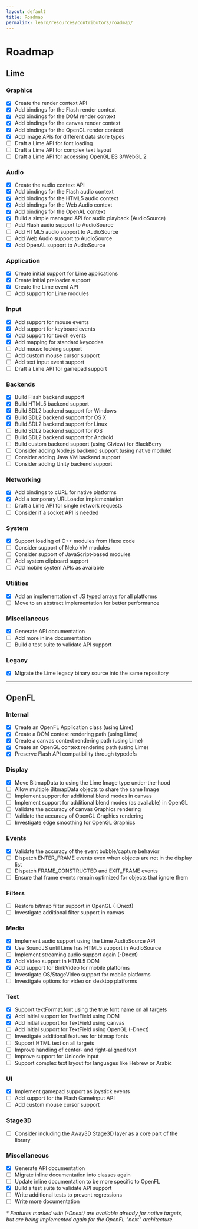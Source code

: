 ```yaml
---
layout: default
title: Roadmap
permalink: learn/resources/contributors/roadmap/
---
```


# Roadmap

## Lime

### Graphics

- [x] Create the render context API
- [x] Add bindings for the Flash render context
- [x] Add bindings for the DOM render context
- [x] Add bindings for the canvas render context
- [x] Add bindings for the OpenGL render context
- [x] Add image APIs for different data store types
- [ ] Draft a Lime API for font loading
- [ ] Draft a Lime API for complex text layout
- [ ] Draft a Lime API for accessing OpenGL ES 3/WebGL 2

### Audio

- [x] Create the audio context API
- [x] Add bindings for the Flash audio context
- [x] Add bindings for the HTML5 audio context
- [x] Add bindings for the Web Audio context
- [x] Add bindings for the OpenAL context
- [x] Build a simple managed API for audio playback (AudioSource)
- [ ] Add Flash audio support to AudioSource
- [ ] Add HTML5 audio support to AudioSource
- [ ] Add Web Audio support to AudioSource
- [x] Add OpenAL support to AudioSource

### Application

- [x] Create initial support for Lime applications
- [x] Create initial preloader support
- [x] Create the Lime event API
- [ ] Add support for Lime modules

### Input

- [x] Add support for mouse events
- [x] Add support for keyboard events
- [x] Add support for touch events
- [x] Add mapping for standard keycodes
- [ ] Add mouse locking support
- [ ] Add custom mouse cursor support
- [ ] Add text input event support
- [ ] Draft a Lime API for gamepad support

### Backends

- [x] Build Flash backend support
- [x] Build HTML5 backend support
- [x] Build SDL2 backend support for Windows
- [x] Build SDL2 backend support for OS X
- [x] Build SDL2 backend support for Linux
- [ ] Build SDL2 backend support for iOS
- [ ] Build SDL2 backend support for Android
- [ ] Build custom backend support (using Glview) for BlackBerry
- [ ] Consider adding Node.js backend support (using native module)
- [ ] Consider adding Java VM backend support
- [ ] Consider adding Unity backend support

### Networking

- [x] Add bindings to cURL for native platforms
- [x] Add a temporary URLLoader implementation
- [ ] Draft a Lime API for single network requests
- [ ] Consider if a socket API is needed

### System

- [x] Support loading of C++ modules from Haxe code
- [ ] Consider support of Neko VM modules
- [ ] Consider support of JavaScript-based modules
- [ ] Add system clipboard support
- [ ] Add mobile system APIs as available

### Utilities

- [x] Add an implementation of JS typed arrays for all platforms
- [ ] Move to an abstract implementation for better performance

### Miscellaneous

- [x] Generate API documentation
- [ ] Add more inline documentation
- [ ] Build a test suite to validate API support

### Legacy

- [x] Migrate the Lime legacy binary source into the same repository

---

## OpenFL

### Internal

- [x] Create an OpenFL Application class (using Lime)
- [x] Create a DOM context rendering path (using Lime)
- [x] Create a canvas context rendering path (using Lime)
- [x] Create an OpenGL context rendering path (using Lime)
- [x] Preserve Flash API compatibility through typedefs

### Display

- [x] Move BitmapData to using the Lime Image type under-the-hood
- [ ] Allow multiple BitmapData objects to share the same Image
- [ ] Implement support for additional blend modes in canvas
- [ ] Implement support for additional blend modes (as available) in OpenGL
- [ ] Validate the accuracy of canvas Graphics rendering
- [ ] Validate the accuracy of OpenGL Graphics rendering
- [ ] Investigate edge smoothing for OpenGL Graphics

### Events

- [x] Validate the accuracy of the event bubble/capture behavior
- [ ] Dispatch ENTER_FRAME events even when objects are not in the display list
- [ ] Dispatch FRAME_CONSTRUCTED and EXIT_FRAME events
- [ ] Ensure that frame events remain optimized for objects that ignore them

### Filters

- [ ] Restore bitmap filter support in OpenGL (-Dnext)
- [ ] Investigate additional filter support in canvas

### Media

- [x] Implement audio support using the Lime AudioSource API
- [x] Use SoundJS until Lime has HTML5 support in AudioSource
- [ ] Implement streaming audio support again (-Dnext)
- [x] Add Video support in HTML5 DOM
- [x] Add support for BinkVideo for mobile platforms
- [ ] Investigate OS/StageVideo support for mobile platforms
- [ ] Investigate options for video on desktop platforms

### Text

- [x] Support textFormat.font using the true font name on all targets
- [x] Add initial support for TextField using DOM
- [x] Add initial support for TextField using canvas
- [ ] Add initial support for TextField using OpenGL (-Dnext)
- [ ] Investigate additional features for bitmap fonts
- [ ] Support HTML text on all targets
- [ ] Improve handling of center- and right-aligned text
- [ ] Improve support for Unicode input
- [ ] Support complex text layout for languages like Hebrew or Arabic

### UI

- [x] Implement gamepad support as joystick events
- [ ] Add support for the Flash GameInput API
- [ ] Add custom mouse cursor support

### Stage3D

- [ ] Consider including the Away3D Stage3D layer as a core part of the library

### Miscellaneous

- [x] Generate API documentation
- [ ] Migrate inline documentation into classes again
- [ ] Update inline documentation to be more specific to OpenFL
- [x] Build a test suite to validate API support
- [ ] Write additional tests to prevent regressions
- [ ] Write more documentation

_* Features marked with (-Dnext) are available already for native targets, but are being implemented again for the OpenFL "next" architecture._